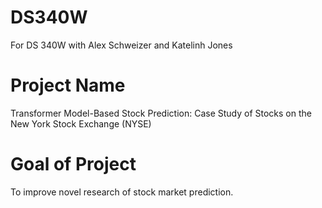 # DS340W
For DS 340W with Alex Schweizer and Katelinh Jones

# Project Name
Transformer Model-Based Stock Prediction: Case Study of Stocks on the New York Stock Exchange (NYSE)

# Goal of Project
To improve novel research of stock market prediction.
